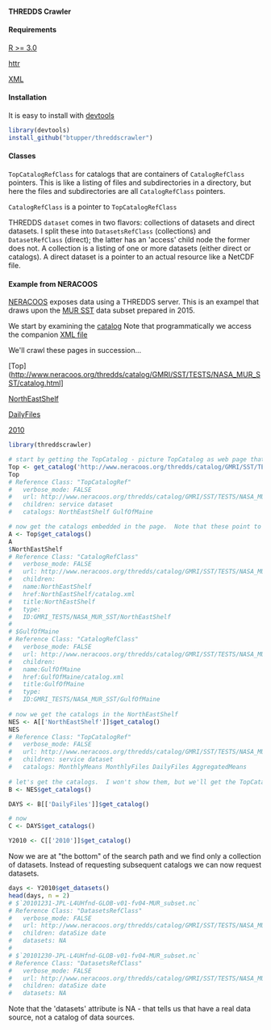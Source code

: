 #### THREDDS Crawler


#### Requirements

[R >= 3.0](http://cran.r-project.org)

[httr](http://cran.r-project.org/web/packages/httr/index.html)

[XML](http://cran.r-project.org/web/packages/XML/index.html)

#### Installation

It is easy to install with [devtools](https://cran.r-project.org/web/packages/devtools/index.html)

```R
library(devtools)
install_github("btupper/threddscrawler")
```

#### Classes

`TopCatalogRefClass` for catalogs that are containers of `CatalogRefClass` pointers.  This is like a listing of files and subdirectories in a directory, but here the files and subdirectories are all `CatalogRefClass` pointers. 

`CatalogRefClass` is a pointer to `TopCatalogRefClass`  
 
THREDDS `dataset` comes in two flavors: collections of datasets and direct datasets.  I split these into  `DatasetsRefClass` (collections) and `DatasetRefClass` (direct); the latter has an 'access' child node the former does not.  A collection is a listing of one or more datasets (either direct or catalogs).  A direct dataset is a pointer to an actual resource like a NetCDF file.

#### Example from NERACOOS

[NERACOOS](http://www.neracoos.org) exposes data using a THREDDS server.  This is an exampel that draws upon the [MUR SST](https://podaac.jpl.nasa.gov/dataset/JPL-L4UHfnd-GLOB-MUR) data subset prepared in 2015.

We start by examining the [catalog](http://www.neracoos.org/thredds/catalog/GMRI/SST/TESTS/NASA_MUR_SST/catalog.html)  Note that programmatically we access the companion [XML file](http://www.neracoos.org/thredds/catalog/GMRI/SST/TESTS/NASA_MUR_SST/catalog.xml)


We'll crawl these pages in succession...

[Top](http://www.neracoos.org/thredds/catalog/GMRI/SST/TESTS/NASA_MUR_SST/catalog.html]

[NorthEastShelf](http://www.neracoos.org/thredds/catalog/GMRI/SST/TESTS/NASA_MUR_SST/NorthEastShelf/catalog.html)

[DailyFiles](http://www.neracoos.org/thredds/catalog/GMRI/SST/TESTS/NASA_MUR_SST/NorthEastShelf/DailyFiles/catalog.hml)

[2010](http://www.neracoos.org/thredds/catalog/GMRI/SST/TESTS/NASA_MUR_SST/NorthEastShelf/DailyFiles/2010/catalog.html)




```R
library(threddscrawler)

# start by getting the TopCatalog - picture TopCatalog as web page that list one or more catalogs.
Top <- get_catalog('http://www.neracoos.org/thredds/catalog/GMRI/SST/TESTS/NASA_MUR_SST/catalog.xml')
Top
# Reference Class: "TopCatalogRef"
#   verbose_mode: FALSE
#   url: http://www.neracoos.org/thredds/catalog/GMRI/SST/TESTS/NASA_MUR_SST/catalog.xml
#   children: service dataset
#   catalogs: NorthEastShelf GulfOfMaine

# now get the catalogs embedded in the page.  Note that these point to other TopCatalogs.
A <- Top$get_catalogs()
A
$NorthEastShelf
# Reference Class: "CatalogRefClass"
#   verbose_mode: FALSE
#   url: http://www.neracoos.org/thredds/catalog/GMRI/SST/TESTS/NASA_MUR_SST/NorthEastShelf/catalog.xml
#   children: 
#   name:NorthEastShelf
#   href:NorthEastShelf/catalog.xml
#   title:NorthEastShelf
#   type:
#   ID:GMRI_TESTS/NASA_MUR_SST/NorthEastShelf
# 
# $GulfOfMaine
# Reference Class: "CatalogRefClass"
#   verbose_mode: FALSE
#   url: http://www.neracoos.org/thredds/catalog/GMRI/SST/TESTS/NASA_MUR_SST/GulfOfMaine/catalog.xml
#   children: 
#   name:GulfOfMaine
#   href:GulfOfMaine/catalog.xml
#   title:GulfOfMaine
#   type:
#   ID:GMRI_TESTS/NASA_MUR_SST/GulfOfMaine
  
# now we get the catalogs in the NorthEastShelf   
NES <- A[['NorthEastShelf']]$get_catalog()
NES
# Reference Class: "TopCatalogRef"
#   verbose_mode: FALSE
#   url: http://www.neracoos.org/thredds/catalog/GMRI/SST/TESTS/NASA_MUR_SST/NorthEastShelf/catalog.xml
#   children: service dataset
#   catalogs: MonthlyMeans MonthlyFiles DailyFiles AggregatedMeans
  
# let's get the catalogs.  I won't show them, but we'll get the TopCatalog for the 'DailyFiles'
B <- NES$get_catalogs()

DAYS <- B[['DailyFiles']]$get_catalog()

# now 
C <- DAYS$get_catalogs()

Y2010 <- C[['2010']]$get_catalog()
```

Now we are at "the bottom" of the search path and we find only a collection of datasets.  Instead of requesting subsequent catalogs we can now request datasets.  

```R
days <- Y2010$get_datasets()
head(days, n = 2)
# $`20101231-JPL-L4UHfnd-GLOB-v01-fv04-MUR_subset.nc`
# Reference Class: "DatasetsRefClass"
#   verbose_mode: FALSE
#   url: http://www.neracoos.org/thredds/catalog/GMRI/SST/TESTS/NASA_MUR_SST/NorthEastShelf/DailyFiles/2010/20101231-JPL-L4UHfnd-GLOB-v01-fv04-MUR_subset.nc
#   children: dataSize date
#   datasets: NA
# 
# $`20101230-JPL-L4UHfnd-GLOB-v01-fv04-MUR_subset.nc`
# Reference Class: "DatasetsRefClass"
#   verbose_mode: FALSE
#   url: http://www.neracoos.org/thredds/catalog/GMRI/SST/TESTS/NASA_MUR_SST/NorthEastShelf/DailyFiles/2010/20101230-JPL-L4UHfnd-GLOB-v01-fv04-MUR_subset.nc
#   children: dataSize date
#   datasets: NA
```

Note that the 'datasets' attribute is NA - that tells us that have a real data source, not a catalog of data sources.
